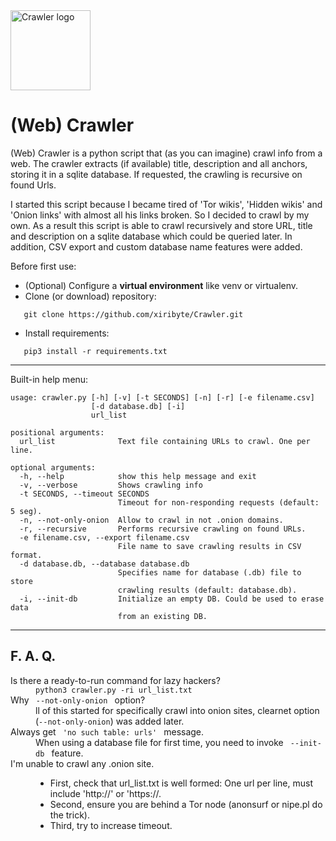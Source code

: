 <img src="https://github.com/xiribyte/Crawler/blob/master/crawler.png?raw=true" height="128px" alt="Crawler logo">

(Web) Crawler
=============

(Web) Crawler is a python script that (as you can imagine) crawl info from a web. The crawler extracts (if available) title, description and all anchors, storing it in a sqlite database. If requested, the crawling is recursive on found Urls.

I started this script because I became tired of 'Tor wikis', 'Hidden wikis' and 'Onion links' with almost all his links broken. So I decided to crawl by my own. As a result this script is able to crawl recursively and store URL, title and description on a sqlite database which could be queried later. In addition, CSV export and custom database name features were added.

Before first use:

* (Optional) Configure a **virtual environment** like venv or virtualenv.
* Clone (or download) repository:
```
   git clone https://github.com/xiribyte/Crawler.git
```
* Install requirements:
```
   pip3 install -r requirements.txt
```

***

Built-in help menu:
```
usage: crawler.py [-h] [-v] [-t SECONDS] [-n] [-r] [-e filename.csv]
                  [-d database.db] [-i]
                  url_list

positional arguments:
  url_list              Text file containing URLs to crawl. One per line.

optional arguments:
  -h, --help            show this help message and exit
  -v, --verbose         Shows crawling info
  -t SECONDS, --timeout SECONDS
                        Timeout for non-responding requests (default: 5 seg).
  -n, --not-only-onion  Allow to crawl in not .onion domains.
  -r, --recursive       Performs recursive crawling on found URLs.
  -e filename.csv, --export filename.csv
                        File name to save crawling results in CSV format.
  -d database.db, --database database.db
                        Specifies name for database (.db) file to store
                        crawling results (default: database.db).
  -i, --init-db         Initialize an empty DB. Could be used to erase data
                        from an existing DB.
```

***
F. A. Q.
--------
<dl>
  <dt>Is there a ready-to-run command for lazy hackers?</dt>
  <dd><code>python3 crawler.py -ri url_list.txt</code></dd>
  <dt>Why <code> --not-only-onion </code> option?</dt>
  <dd>ll of this started for specifically crawl into onion sites, clearnet option (<code>--not-only-onion</code>) was added later.</dd>
  <dt>Always get <code> 'no such table: urls' </code> message.</dt>
  <dd>When using a database file for first time, you need to invoke <code> --init-db </code> feature.</dd>
  <dt>I'm unable to crawl any .onion site.</dt>
  <dd>
    <ul>
      <li>First, check that url_list.txt is well formed: One url per line, must include 'http://' or 'https://.</li>
      <li>Second, ensure you are behind a Tor node (anonsurf or nipe.pl do the trick).</li>
      <li>Third, try to increase timeout.</li>
    </ul>
  </dd>
</dl>



